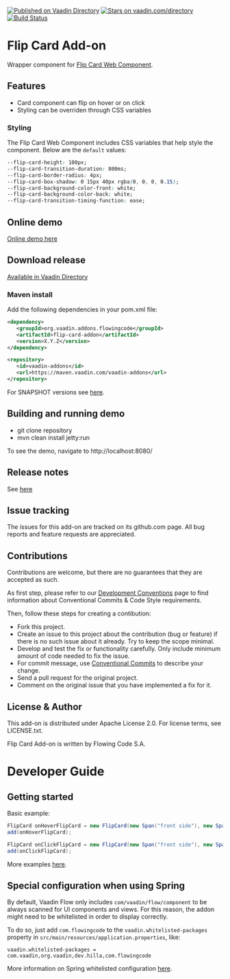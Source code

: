 [![Published on Vaadin Directory](https://img.shields.io/badge/Vaadin%20Directory-published-00b4f0.svg)](https://vaadin.com/directory/component/flip-card-addon)
[![Stars on vaadin.com/directory](https://img.shields.io/vaadin-directory/star/flip-card--addon.svg)](https://vaadin.com/directory/component/flip-card-addon)
[![Build Status](https://jenkins.flowingcode.com/job/FlipCard-addon/badge/icon)](https://jenkins.flowingcode.com/job/FlipCard-addon)

# Flip Card Add-on

Wrapper component for [Flip Card Web Component](https://www.npmjs.com/package/flip-card-wc).

## Features

* Card component can flip on hover or on click
* Styling can be overriden through CSS variables

### Styling

The Flip Card Web Component includes CSS variables that help style the component. Below are the `default` values:
```css
--flip-card-height: 100px;
--flip-card-transition-duration: 800ms;
--flip-card-border-radius: 4px;
--flip-card-box-shadow: 0 15px 40px rgba(0, 0, 0, 0.15);
--flip-card-background-color-front: white;
--flip-card-background-color-back: white;
--flip-card-transition-timing-function: ease;
```

## Online demo

[Online demo here](http://addonsv24.flowingcode.com/flip-card)

## Download release

[Available in Vaadin Directory](https://vaadin.com/directory/component/flip-card-addon)

### Maven install

Add the following dependencies in your pom.xml file:

```xml
<dependency>
   <groupId>org.vaadin.addons.flowingcode</groupId>
   <artifactId>flip-card-addon</artifactId>
   <version>X.Y.Z</version>
</dependency>
```
<!-- the above dependency should be updated with latest released version information -->

```xml
<repository>
   <id>vaadin-addons</id>
   <url>https://maven.vaadin.com/vaadin-addons</url>
</repository>
```

For SNAPSHOT versions see [here](https://maven.flowingcode.com/snapshots/).

## Building and running demo

- git clone repository
- mvn clean install jetty:run

To see the demo, navigate to http://localhost:8080/

## Release notes

See [here](https://github.com/FlowingCode/FlipCard/releases)

## Issue tracking

The issues for this add-on are tracked on its github.com page. All bug reports and feature requests are appreciated. 

## Contributions

Contributions are welcome, but there are no guarantees that they are accepted as such. 

As first step, please refer to our [Development Conventions](https://github.com/FlowingCode/DevelopmentConventions) page to find information about Conventional Commits & Code Style requirements.

Then, follow these steps for creating a contibution:

- Fork this project.
- Create an issue to this project about the contribution (bug or feature) if there is no such issue about it already. Try to keep the scope minimal.
- Develop and test the fix or functionality carefully. Only include minimum amount of code needed to fix the issue.
- For commit message, use [Conventional Commits](https://github.com/FlowingCode/DevelopmentConventions/blob/main/conventional-commits.md) to describe your change.
- Send a pull request for the original project.
- Comment on the original issue that you have implemented a fix for it.

## License & Author

This add-on is distributed under Apache License 2.0. For license terms, see LICENSE.txt.

Flip Card Add-on is written by Flowing Code S.A.

# Developer Guide

## Getting started

Basic example: 
```java
FlipCard onHoverFlipCard = new FlipCard(new Span("front side"), new Span("back side"));
add(onHoverFlipCard);

FlipCard onClickFlipCard = new FlipCard(new Span("front side"), new Span("back side"), FlipCardVariant.CLICK);
add(onClickFlipCard);
```

More examples [here](https://github.com/FlowingCode/FlipCard/blob/initial-implementation/src/test/java/com/flowingcode/vaadin/addons/flipcard/FlipCardDemoView.java). 

## Special configuration when using Spring

By default, Vaadin Flow only includes ```com/vaadin/flow/component``` to be always scanned for UI components and views. For this reason, the addon might need to be whitelisted in order to display correctly. 

To do so, just add ```com.flowingcode``` to the ```vaadin.whitelisted-packages``` property in ```src/main/resources/application.properties```, like:

```vaadin.whitelisted-packages = com.vaadin,org.vaadin,dev.hilla,com.flowingcode```
 
More information on Spring whitelisted configuration [here](https://vaadin.com/docs/latest/integrations/spring/configuration/#configure-the-scanning-of-packages).
